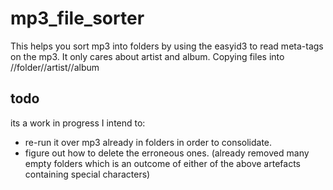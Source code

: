 # mp3_file_sorter

This helps you sort mp3 into folders by using the easyid3 to read meta-tags on the mp3.
It only cares about artist and album. Copying files into //folder//artist//album

## todo

its a work in progress I intend to: 
- re-run it over mp3 already in folders in order to consolidate.
- figure out how to delete the erroneous ones. (already removed many empty folders which is an outcome of either of the above artefacts containing special characters)
